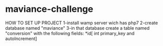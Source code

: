 # maviance-challenge

HOW TO SET UP PROJECT
1-install wamp server wich has php7
2-create database named "maviance"
3-in that database create a table named "conversion" with the following fields:
  *id[ int primary_key and autoIncrement]
  
